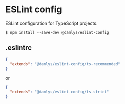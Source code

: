 # ESLint config

ESLint configuration for TypeScript projects.

```console
$ npm install --save-dev @damlys/eslint-config
```

## .eslintrc

```json
{
  "extends": "@damlys/eslint-config/ts-recommended"
}
```

or

```json
{
  "extends": "@damlys/eslint-config/ts-strict"
}
```
